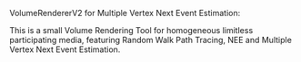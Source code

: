 VolumeRendererV2 for Multiple Vertex Next Event Estimation:

This is a small Volume Rendering Tool for homogeneous limitless participating media, 
featuring Random Walk Path Tracing, NEE and Multiple Vertex Next Event Estimation.

